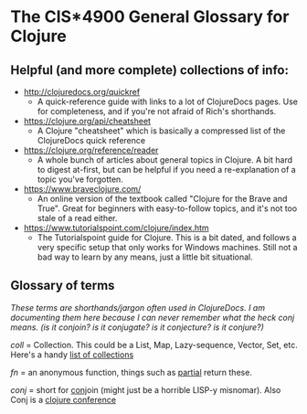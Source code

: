 # The CIS*4900 General Glossary for Clojure

## Helpful (and more complete) collections of info:

- http://clojuredocs.org/quickref
  - A quick-reference guide with links to a lot of ClojureDocs pages. Use for completeness, and if you're not afraid of Rich's shorthands.
- https://clojure.org/api/cheatsheet
  - A Clojure "cheatsheet" which is basically a compressed list of the ClojureDocs quick reference
- https://clojure.org/reference/reader
  - A whole bunch of articles about general topics in Clojure. A bit hard to digest at-first, but can be helpful if you need a re-explanation of a topic you've forgotten.
- https://www.braveclojure.com/
  - An online version of the textbook called "Clojure for the Brave and True". Great for beginners with easy-to-follow topics, and it's not too stale of a read either. 
- https://www.tutorialspoint.com/clojure/index.htm
  - The Tutorialspoint guide for Clojure. This is a bit dated, and follows a very specific setup that only works for Windows machines. Still not a bad way to learn by any means, just a little bit situational.

## Glossary of terms

*These terms are shorthands/jargon often used in ClojureDocs. I am documenting them here because I can never remember what the heck conj means. (is it conjoin? is it conjugate? is it conjecture? is it conjure?)*

*coll* = Collection. This could be a List, Map, Lazy-sequence, Vector, Set, etc. Here's a handy [list of collections](http://clojuredocs.org/quickref#collections)

*fn* = an anonymous function, things such as [partial](https://clojuredocs.org/clojure.core/partial) return these.

*conj* = short for [conj](https://clojuredocs.org/clojure.core/conj)oin (might just be a horrible LISP-y misnomar). Also Conj is a [clojure conference](https://twitter.com/clojure_conj)


